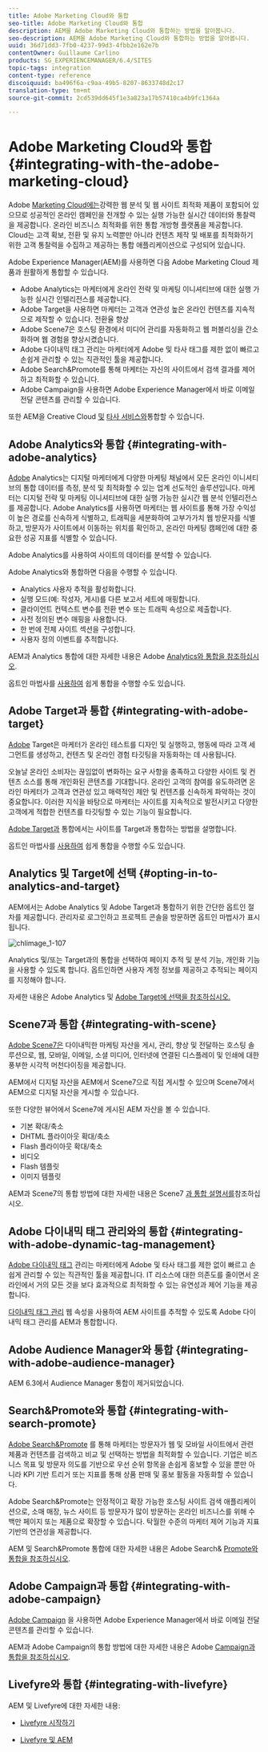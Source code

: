 ```yaml
---
title: Adobe Marketing Cloud와 통합
seo-title: Adobe Marketing Cloud와 통합
description: AEM을 Adobe Marketing Cloud와 통합하는 방법을 알아봅니다.
seo-description: AEM을 Adobe Marketing Cloud와 통합하는 방법을 알아봅니다.
uuid: 36d71dd3-7fb0-4237-99d3-4fbb2e162e7b
contentOwner: Guillaume Carlino
products: SG_EXPERIENCEMANAGER/6.4/SITES
topic-tags: integration
content-type: reference
discoiquuid: ba496f6a-c9aa-49b5-8207-8633748d2c17
translation-type: tm+mt
source-git-commit: 2cd539dd645f1e3a823a17b57410ca4b9fc1364a

---
```



# Adobe Marketing Cloud와 통합{#integrating-with-the-adobe-marketing-cloud}

Adobe [Marketing Cloud에는](https://www.adobe.com/solutions/digital-marketing.html)강력한 웹 분석 및 웹 사이트 최적화 제품이 포함되어 있으므로 성공적인 온라인 캠페인을 전개할 수 있는 실행 가능한 실시간 데이터와 통찰력을 제공합니다. 온라인 비즈니스 최적화를 위한 통합 개방형 플랫폼을 제공합니다. Cloud는 고객 확보, 전환 및 유지 노력뿐만 아니라 컨텐츠 제작 및 배포를 최적화하기 위한 고객 통찰력을 수집하고 제공하는 통합 애플리케이션으로 구성되어 있습니다.

Adobe Experience Manager(AEM)를 사용하면 다음 Adobe Marketing Cloud 제품과 원활하게 통합할 수 있습니다.

* Adobe Analytics는 마케터에게 온라인 전략 및 마케팅 이니셔티브에 대한 실행 가능한 실시간 인텔리전스를 제공합니다.
* Adobe Target을 사용하면 마케터는 고객과 연관성 높은 온라인 컨텐츠를 지속적으로 제작할 수 있습니다. 전환율 향상
* Adobe Scene7은 호스팅 환경에서 미디어 관리를 자동화하고 웹 퍼블리싱을 간소화하며 웹 경험을 향상시켰습니다.
* Adobe 다이내믹 태그 관리는 마케터에게 Adobe 및 타사 태그를 제한 없이 빠르고 손쉽게 관리할 수 있는 직관적인 툴을 제공합니다.
* Adobe Search&amp;Promote를 통해 마케터는 자신의 사이트에서 검색 결과를 제어하고 최적화할 수 있습니다.
* Adobe Campaign을 사용하면 Adobe Experience Manager에서 바로 이메일 전달 콘텐츠를 관리할 수 있습니다.

또한 AEM을 Creative Cloud [및](/help/assets/aem-cc-integration-best-practices.md) [타사 서비스와](/help/sites-administering/third-party-services.md)통합할 수 있습니다.

## Adobe Analytics와 통합 {#integrating-with-adobe-analytics}

[Adobe](https://www.omniture.com/en/products/analytics/sitecatalyst) Analytics는 디지털 마케터에게 다양한 마케팅 채널에서 모든 온라인 이니셔티브의 통합 데이터를 측정, 분석 및 최적화할 수 있는 업계 선도적인 솔루션입니다. 마케터는 디지털 전략 및 마케팅 이니셔티브에 대한 실행 가능한 실시간 웹 분석 인텔리전스를 제공합니다. Adobe Analytics를 사용하면 마케터는 웹 사이트를 통해 가장 수익성이 높은 경로를 신속하게 식별하고, 트래픽을 세분화하여 고부가가치 웹 방문자를 식별하고, 방문자가 사이트에서 이동하는 위치를 확인하고, 온라인 마케팅 캠페인에 대한 중요한 성공 지표를 식별할 수 있습니다.

Adobe Analytics를 사용하여 사이트의 데이터를 분석할 수 있습니다.

Adobe Analytics와 통합하면 다음을 수행할 수 있습니다.

* Analytics 사용자 추적을 활성화합니다.
* 실행 모드(예: 작성자, 게시)를 다른 보고서 세트에 매핑합니다.
* 클라이언트 컨텍스트 변수를 전환 변수 또는 트래픽 속성으로 제출합니다.
* 사전 정의된 변수 매핑을 사용합니다.
* 한 번에 전체 사이트 섹션을 구성합니다.
* 사용자 정의 이벤트를 추적합니다.

AEM과 Analytics 통합에 대한 자세한 내용은 Adobe [Analytics와 통합을 참조하십시오](/help/sites-administering/adobeanalytics.md).

옵트인 마법사를 [사용하여](/help/sites-administering/opt-in.md) 쉽게 통합을 수행할 수도 있습니다.

## Adobe Target과 통합 {#integrating-with-adobe-target}

[Adobe](https://www.omniture.com/en/products/conversion/test-and-target) Target은 마케터가 온라인 테스트를 디자인 및 실행하고, 행동에 따라 고객 세그먼트를 생성하고, 컨텐츠 및 온라인 경험 타깃팅을 자동화하는 데 사용됩니다.

오늘날 온라인 소비자는 끊임없이 변화하는 요구 사항을 충족하고 다양한 사이트 및 컨텐츠 소스를 통해 개인화된 콘텐츠를 기대합니다. 온라인 고객의 참여를 유도하려면 온라인 마케터가 고객과 연관성 있고 매력적인 제안 및 컨텐츠를 신속하게 파악하는 것이 중요합니다. 이러한 지식을 바탕으로 마케터는 사이트를 지속적으로 발전시키고 다양한 고객에게 적합한 컨텐츠를 타깃팅할 수 있는 기능이 필요합니다.

[Adobe Target과](/help/sites-administering/target.md) 통합에서는 사이트를 Target과 통합하는 방법을 설명합니다.

옵트인 마법사를 [사용하여](/help/sites-administering/opt-in.md) 쉽게 통합을 수행할 수도 있습니다.

## Analytics 및 Target에 선택 {#opting-in-to-analytics-and-target}

AEM에서는 Adobe Analytics 및 Adobe Target과 통합하기 위한 간단한 옵트인 절차를 제공합니다. 관리자로 로그인하고 프로젝트 콘솔을 방문하면 옵트인 마법사가 표시됩니다.

![chlimage_1-107](assets/chlimage_1-107.png)

Analytics 및/또는 Target과의 통합을 선택하여 페이지 추적 및 분석 기능, 개인화 기능을 사용할 수 있도록 합니다. 옵트인하면 사용자 계정 정보를 제공하고 추적되는 페이지를 지정해야 합니다.

자세한 내용은 Adobe Analytics 및 [Adobe Target에 선택을 참조하십시오.](/help/sites-administering/opt-in.md)

## Scene7과 통합 {#integrating-with-scene}

[Adobe Scene7은](https://www.adobe.com/products/scene7.html) 다이내믹한 마케팅 자산을 게시, 관리, 향상 및 전달하는 호스팅 솔루션으로, 웹, 모바일, 이메일, 소셜 미디어, 인터넷에 연결된 디스플레이 및 인쇄에 대한 풍부한 시각적 머천다이징을 제공합니다.

AEM에서 디지털 자산을 AEM에서 Scene7으로 직접 게시할 수 있으며 Scene7에서 AEM으로 디지털 자산을 게시할 수 있습니다.

또한 다양한 뷰어에서 Scene7에 게시된 AEM 자산을 볼 수 있습니다.

* 기본 확대/축소
* DHTML 플라이아웃 확대/축소
* Flash 플라이아웃 확대/축소
* 비디오
* Flash 템플릿
* 이미지 템플릿

AEM과 Scene7의 통합 방법에 대한 자세한 내용은 Scene7 [과 통합 설명서를](/help/sites-administering/scene7.md)참조하십시오.

## Adobe 다이내믹 태그 관리와의 통합 {#integrating-with-adobe-dynamic-tag-management}

[Adobe 다이내믹 태그](https://www.adobe.com/solutions/digital-marketing/dynamic-tag-management.html) 관리는 마케터에게 Adobe 및 타사 태그를 제한 없이 빠르고 손쉽게 관리할 수 있는 직관적인 툴을 제공합니다. IT 리소스에 대한 의존도를 줄이면서 온라인에서 거의 모든 것을 보다 효과적으로 최적화할 수 있는 유연성과 제어 기능을 제공합니다.

[다이내믹 태그 관리](/help/sites-administering/dtm.md) 웹 속성을 사용하여 AEM 사이트를 추적할 수 있도록 Adobe 다이내믹 태그 관리를 AEM과 통합합니다.

## Adobe Audience Manager와 통합 {#integrating-with-adobe-audience-manager}

AEM 6.3에서 Audience Manager 통합이 제거되었습니다.

## Search&amp;Promote와 통합 {#integrating-with-search-promote}

[Adobe Search&amp;Promote](https://www.omniture.com/en/products/conversion/search-and-promote) 를 통해 마케터는 방문자가 웹 및 모바일 사이트에서 관련 제품과 컨텐츠를 검색하고 비교 및 선택하는 방법을 최적화할 수 있습니다. 기업은 비즈니스 목표 및 방문자 의도를 기반으로 우선 순위 항목을 손쉽게 홍보할 수 있을 뿐만 아니라 KPI 기반 트리거 또는 지표를 통해 상품 판매 및 홍보 활동을 자동화할 수 있습니다.

Adobe Search&amp;Promote는 안정적이고 확장 가능한 호스팅 사이트 검색 애플리케이션으로, 소매 매장, 뉴스 사이트 등 방문자가 많이 방문하는 온라인 비즈니스를 위해 수백만 페이지 또는 제품으로 확장할 수 있습니다. 탁월한 수준의 마케터 제어 기능과 지표 기반의 연관성을 제공합니다.

AEM 및 Search&amp;Promote 통합에 대한 자세한 내용은 Adobe Search&amp; [Promote와 통합을 참조하십시오](/help/sites-administering/search-and-promote.md).

## Adobe Campaign과 통합 {#integrating-with-adobe-campaign}

[Adobe Campaign](https://www.adobe.com/solutions/campaign-management.html) 을 사용하면 Adobe Experience Manager에서 바로 이메일 전달 콘텐츠를 관리할 수 있습니다.

AEM과 Adobe Campaign의 통합 방법에 대한 자세한 내용은 Adobe [Campaign과 통합을 참조하십시오](/help/sites-administering/campaignstandard.md).

## Livefyre와 통합 {#integrating-with-livefyre}

AEM 및 Livefyre에 대한 자세한 내용:

* [Livefyre 시작하기](https://answers.livefyre.com/developers/getting-started)

* [Livefyre 및 AEM](https://answers.livefyre.com/product/livefyre-for-adobe-experience-manager-aem/livefyre-for-adobe-experience-manager/)

